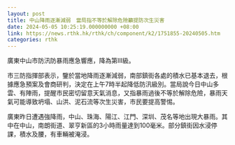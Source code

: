 ```yaml
---
layout: post
title: 中山降雨逐漸減弱　當局指不等於解除危險籲提防次生災害
date: 2024-05-05 10:25:19.000000000 +08:00
link: https://news.rthk.hk/rthk/ch/component/k2/1751855-20240505.htm
categories: rthk
---
```


廣東中山市防汛防暴雨應急響應，降為第III級。

市三防指揮部表示，鑒於當地降雨逐漸減弱，南部鎮街各處的積水已基本退去，根據應急預案及會商研判，決定在上午7時半起降低防汛級別。當局說今日中山多雲、有陣雨，提醒市民密切留意天氣消息，又指暴雨過後不等於解除危險，暴雨天氣可能導致坍塌、山洪、泥石流等次生災害，市民要提高警惕。

廣東昨日遭遇強降雨，中山、珠海、陽江、江門、深圳、茂名等地出現大暴雨。其中在中山，南朗街道、翠亨新區的3小時雨量達到100毫米。部分鎮街因水浸停課，積水及腰，有車輛被淹浸。

